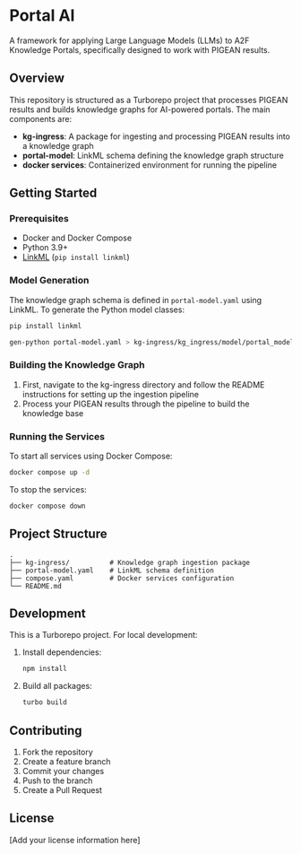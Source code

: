 # Portal AI

A framework for applying Large Language Models (LLMs) to A2F Knowledge Portals, specifically designed to work with PIGEAN results.

## Overview

This repository is structured as a Turborepo project that processes PIGEAN results and builds knowledge graphs for AI-powered portals. The main components are:

- **kg-ingress**: A package for ingesting and processing PIGEAN results into a knowledge graph
- **portal-model**: LinkML schema defining the knowledge graph structure
- **docker services**: Containerized environment for running the pipeline

## Getting Started

### Prerequisites

- Docker and Docker Compose
- Python 3.9+
- [LinkML](https://linkml.io/) (`pip install linkml`)

### Model Generation

The knowledge graph schema is defined in `portal-model.yaml` using LinkML. To generate the Python model classes:

```bash
pip install linkml
```

```bash
gen-python portal-model.yaml > kg-ingress/kg_ingress/model/portal_model.py
```

### Building the Knowledge Graph

1. First, navigate to the kg-ingress directory and follow the README instructions for setting up the ingestion pipeline
2. Process your PIGEAN results through the pipeline to build the knowledge base

### Running the Services

To start all services using Docker Compose:

```bash
docker compose up -d
```

To stop the services:

```bash
docker compose down
```

## Project Structure

```
.
├── kg-ingress/          # Knowledge graph ingestion package
├── portal-model.yaml    # LinkML schema definition
├── compose.yaml         # Docker services configuration
└── README.md
```

## Development

This is a Turborepo project. For local development:

1. Install dependencies:
   ```bash
   npm install
   ```

2. Build all packages:
   ```bash
   turbo build
   ```

## Contributing

1. Fork the repository
2. Create a feature branch
3. Commit your changes
4. Push to the branch
5. Create a Pull Request

## License

[Add your license information here]
